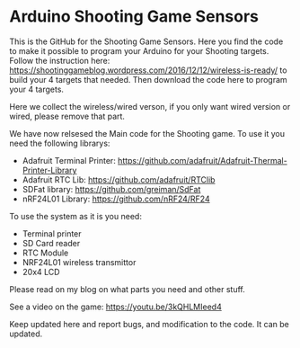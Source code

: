 # Arduino Shooting Game Sensors
This is the GitHub for the Shooting Game Sensors. Here you find the code to make it possible to program your Arduino for your Shooting targets.
Follow the instruction here: https://shootinggameblog.wordpress.com/2016/12/12/wireless-is-ready/ to build your 4 targets that needed. Then download the code here to program your 4 targets.

Here we collect the wireless/wired verson, if you only want wired version or wired, please remove that part.

We have now relsesed the Main code for the Shooting game. To use it you need the following librarys:

* Adafruit Terminal Printer: https://github.com/adafruit/Adafruit-Thermal-Printer-Library
* Adafruit RTC Lib: https://github.com/adafruit/RTClib
* SDFat library: https://github.com/greiman/SdFat
* nRF24L01 Library: https://github.com/nRF24/RF24

To use the system as it is you need:

* Terminal printer
* SD Card reader
* RTC Module
* NRF24L01 wireless transmittor
* 20x4 LCD

Please read on my blog on what parts you need and other stuff.

See a video on the game: https://youtu.be/3kQHLMIeed4

Keep updated here and report bugs, and modification to the code. It can be updated.
